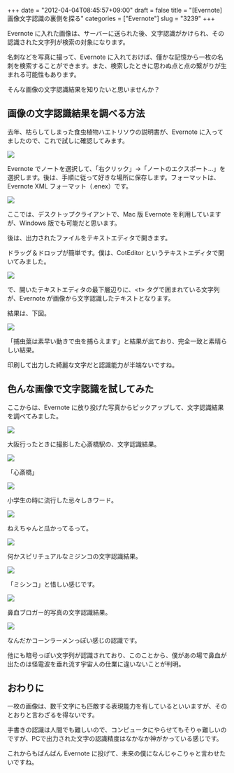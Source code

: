 +++
date = "2012-04-04T08:45:57+09:00"
draft = false
title = "[Evernote] 画像文字認識の裏側を探る"
categories = ["Evernote"]
slug = "3239"
+++

Evernote に入れた画像は、サーバーに送られた後、文字認識がかけられ、その認識された文字列が検索の対象になります。

名刺などを写真に撮って、Evernote に入れておけば、僅かな記憶から一枚の名刺を検索することができます。また、検索したときに思わぬ点と点の繋がりが生まれる可能性もあります。

そんな画像の文字認識結果を知りたいと思いませんか？

## 画像の文字認識結果を調べる方法

去年、枯らしてしまった食虫植物ハエトリソウの説明書が、Evernote に入ってましたので、これで試しに確認してみます。

![](/images/2012/04/3239_1.png)

Evernote でノートを選択して、「右クリック」→「ノートのエクスポート...」を選択します。後は、手順に従って好きな場所に保存します。フォーマットは、Evernote XML フォーマット（.enex）です。

![](/images/2012/04/3239_2.png)

ここでは、デスクトップクライアントで、Mac 版 Evernote を利用していますが、Windows 版でも可能だと思います。

後は、出力されたファイルをテキストエディタで開きます。

ドラッグ＆ドロップが簡単です。僕は、CotEditor というテキストエディタで開いてみました。

![](/images/2012/04/3239_3.png)

で、開いたテキストエディタの最下層辺りに、&lt;t&gt; タグで囲まれている文字列が、Evernote が画像から文字認識したテキストとなります。

結果は、下図。

![](/images/2012/04/3239_4.png)

「捕虫葉は素早い動きで虫を捕らえます」と結果が出ており、完全一致と素晴らしい結果。

印刷して出力した綺麗な文字だと認識能力が半端ないですね。

## 色んな画像で文字認識を試してみた

ここからは、Evernote に放り投げた写真からピックアップして、文字認識結果を調べてみました。

![](/images/2012/04/3239_5.jpg)

大阪行ったときに撮影した心斎橋駅の、文字認識結果。

![](/images/2012/04/3239_6.png)

「心斎橋」

![](/images/2012/04/3239_7.jpg)

小学生の時に流行した忌々しきワード。

![](/images/2012/04/3239_8.png)

ねえちゃんと瓜かってるって。

![](/images/2012/04/3239_9.jpg)

何かスピリチュアルなミジンコの文字認識結果。

![](/images/2012/04/3239_10.png)

「ミシンコ」と惜しい感じです。

![](/images/2012/04/3239_11.jpg)

鼻血ブロガー的写真の文字認識結果。

![](/images/2012/04/3239_12.png)

なんだかコーンラーメンっぽい感じの認識です。

他にも暗号っぽい文字列が認識されており、このことから、僕があの場で鼻血が出たのは怪電波を垂れ流す宇宙人の仕業に違いないことが判明。

## おわりに

一枚の画像は、数千文字にも匹敵する表現能力を有しているといいますが、そのとおりと言わざるを得ないです。

手書きの認識は人間でも難しいので、コンピュータにやらせてもそりゃ難しいのですが、PCで出力された文字の認識精度はなかなか神がかっている感じです。

これからもばんばん Evernote に投げて、未来の僕になんじゃこりゃと言わせたいですね。

